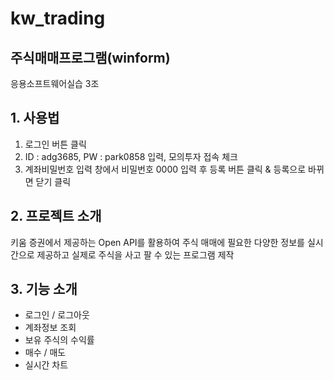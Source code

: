# kw_trading
## 주식매매프로그램(winform)
응용소프트웨어실습 3조

## 1. 사용법
1. 로그인 버튼 클릭
2. ID : adg3685, PW : park0858 입력, 모의투자 접속 체크
3. 계좌비밀번호 입력 창에서 비밀번호 0000 입력 후 등록 버튼 클릭 & 등록으로 바뀌면 닫기 클릭


## 2. 프로젝트 소개
키움 증권에서 제공하는 Open API를 활용하여 주식 매매에 필요한 다양한 정보를 실시간으로 제공하고 실제로 주식을 사고 팔 수 있는 프로그램 제작

## 3. 기능 소개
* 로그인 / 로그아웃  
* 계좌정보 조회
* 보유 주식의 수익률
* 매수 / 매도
* 실시간 차트

